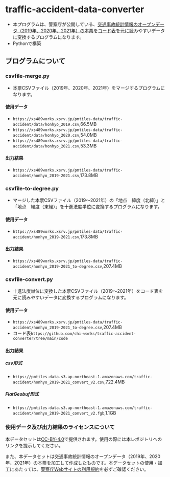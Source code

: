 # traffic-accident-data-converter
- 本プログラムは、警察庁が公開している、[交通事故統計情報のオープンデータ（2019年、2020年、2021年）の本票](https://www.npa.go.jp/publications/statistics/koutsuu/opendata/index_opendata.html)を[コード表](https://www.npa.go.jp/publications/statistics/koutsuu/opendata/index_opendata.html)を元に読みやすいデータに変換するプログラムになります。
- Pythonで構築

## プログラムについて

### csvfile-merge.py
- 本票CSVファイル（2019年、2020年、2021年）をマージするプログラムになります。

#### 使用データ
- `https://xs489works.xsrv.jp/pmtiles-data/traffic-accident/data/honhyo_2019.csv`,66.5MB
- `https://xs489works.xsrv.jp/pmtiles-data/traffic-accident/data/honhyo_2020.csv`,54.0MB
- `https://xs489works.xsrv.jp/pmtiles-data/traffic-accident/data/honhyo_2021.csv`,53.3MB

#### 出力結果
- `https://xs489works.xsrv.jp/pmtiles-data/traffic-accident/honhyo_2019-2021.csv`,173.8MB

### csvfile-to-degree.py
- マージした本票CSVファイル（2019～2021年）の「地点　緯度（北緯）」と「地点　経度（東経）」を十進法度単位に変換するプログラムになります。

#### 使用データ
- `https://xs489works.xsrv.jp/pmtiles-data/traffic-accident/honhyo_2019-2021.csv`,173.8MB

#### 出力結果
- `https://xs489works.xsrv.jp/pmtiles-data/traffic-accident/honhyo_2019-2021_to-degree.csv`,207.4MB  

### csvfile-convert.py
- 十進法度単位に変換した本票CSVファイル（2019～2021年）をコード表を元に読みやすいデータに変換するプログラムになります。

#### 使用データ
- `https://xs489works.xsrv.jp/pmtiles-data/traffic-accident/honhyo_2019-2021_to-degree.csv`,207.4MB  
- コード表`https://github.com/shi-works/traffic-accident-converter/tree/main/code`

#### 出力結果
##### csv形式
- `https://pmtiles-data.s3.ap-northeast-1.amazonaws.com/traffic-accident/honhyo_2019-2021_convert_v2.csv`,722.4MB  
##### FlatGeobuf形式
- `https://pmtiles-data.s3.ap-northeast-1.amazonaws.com/traffic-accident/honhyo_2019-2021_convert_v2.fgb`,1.1GB

### 使用データ及び出力結果のライセンスについて
本データセットは[CC-BY-4.0](https://pmtiles-data.s3.ap-northeast-1.amazonaws.com/traffic-accident/LICENSE)で提供されます。使用の際には本レポジトリへのリンクを提示してください。

また、本データセットは交通事故統計情報のオープンデータ（2019年、2020年、2021年）の本票を加工して作成したものです。本データセットの使用・加工にあたっては、[警察庁Webサイトの利用規約](https://www.npa.go.jp/rules/index.html)を必ずご確認ください。

